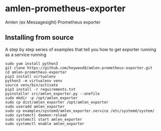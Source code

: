 # amlen-prometheus-exporter
Amlen (ex Messagesight) Prometheus exporter


## Installing from source

A step by step series of examples that tell you how to get exporter running as a service running

```shell
sudo yum install python3
git clone https://github.com/heywood8/amlen-prometheus-exporter.git
cd amlen-prometheus-exporter
pip3 install virtualenv
python3 -m virtualenv venv
source venv/bin/activate
pip3 install -r requirements.txt
pyinstaller src/amlen_exporter.py --onefile
sudo mkdir -p /opt/amlen_exporter
sudo cp dist/amlen_exporter /opt/amlen_exporter
sudo useradd amlen_exporter
sudo cp examples/systemd/amlen_exporter.service /etc/systemd/system/
sudo systemctl daemon-reload
sudo systemctl start amlen_exporter
sudo systemctl enable amlen_exporter
```

